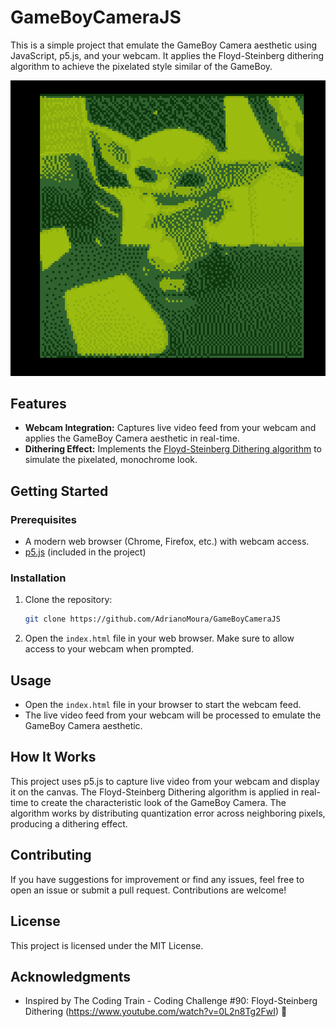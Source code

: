 # GameBoyCameraJS

This is a simple project that emulate the GameBoy Camera aesthetic using JavaScript, p5.js, and your webcam. It applies the Floyd-Steinberg dithering algorithm to achieve the pixelated style similar of the GameBoy.

![Sample](https://github.com/AdrianoMoura/GameBoyCameraJS/blob/master/grogu.png?raw=true)

## Features

- **Webcam Integration:** Captures live video feed from your webcam and applies the GameBoy Camera aesthetic in real-time.
- **Dithering Effect:** Implements the [Floyd-Steinberg Dithering algorithm](https://en.wikipedia.org/wiki/Floyd%E2%80%93Steinberg_dithering) to simulate the pixelated, monochrome look.

## Getting Started

### Prerequisites

- A modern web browser (Chrome, Firefox, etc.) with webcam access.
- [p5.js](https://p5js.org/) (included in the project)

### Installation

1. Clone the repository:
    ```bash
    git clone https://github.com/AdrianoMoura/GameBoyCameraJS
    ```
3. Open the `index.html` file in your web browser. Make sure to allow access to your webcam when prompted.

## Usage

- Open the `index.html` file in your browser to start the webcam feed.
- The live video feed from your webcam will be processed to emulate the GameBoy Camera aesthetic.

## How It Works

This project uses p5.js to capture live video from your webcam and display it on the canvas. The Floyd-Steinberg Dithering algorithm is applied in real-time to create the characteristic look of the GameBoy Camera. The algorithm works by distributing quantization error across neighboring pixels, producing a dithering effect.

## Contributing

If you have suggestions for improvement or find any issues, feel free to open an issue or submit a pull request. Contributions are welcome!

## License

This project is licensed under the MIT License.

## Acknowledgments

- Inspired by The Coding Train - Coding Challenge #90: Floyd-Steinberg Dithering (https://www.youtube.com/watch?v=0L2n8Tg2FwI) 🚂
